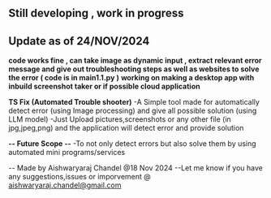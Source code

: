 
## Still developing , work in progress ##
## Update as of 24/NOV/2024
**code works fine , can take image as dynamic input , extract relevant error message and give out troubleshooting steps as well as websites to solve the error ( code is in main1.1.py )**
**working on making a desktop app with inbuild screenshot taker or if possible cloud application**

**TS Fix  (Automated Trouble shooter)**
-A Simple tool made for automatically detect error (using Image processing) and give all possible solution (using LLM model)
-Just Upload pictures,screenshots or any other file (in jpg,jpeg,png) and the application will detect error and provide solution

**-- Future Scope --**
-To not only detect errors but also solve them by using automated mini programs/services



-- Made by Aishwaryaraj Chandel @18 Nov 2024
--Let me know if you have any suggestions,issues or imporvement @ aishwaryaraj.chandel@gmail.com
